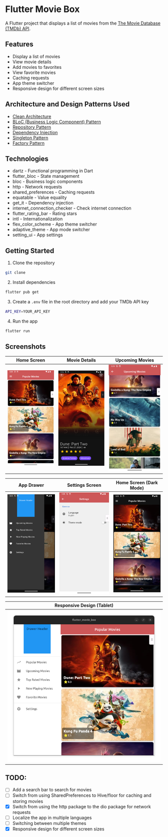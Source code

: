 # Flutter Movie Box

A Flutter project that displays a list of movies from the [The Movie Database (TMDb) API](https://www.themoviedb.org/documentation/api).


## Features
- Display a list of movies
- View movie details
- Add movies to favorites
- View favorite movies
- Caching requests
- App theme switcher
- Responsive design for different screen sizes

## Architecture and Design Patterns Used
- [Clean Architecture](https://blog.cleancoder.com/uncle-bob/2012/08/13/the-clean-architecture.html)
- [BLoC (Business Logic Component) Pattern](https://www.flutterclutter.dev/flutter/basics/what-is-the-bloc-pattern/2021/2084/)
- [Repository Pattern](https://medium.com/@pererikbergman/repository-design-pattern-e28c0f3e4a30)
- [Dependency Injection](https://www.jamesshore.com/v2/blog/2006/dependency-injection-demystified)
- [Singleton Pattern](https://refactoring.guru/design-patterns/singleton)
- [Factory Pattern](https://refactoring.guru/design-patterns/factory-method)

## Technologies
- dartz - Functional programming in Dart
- flutter_bloc - State management
- bloc - Business logic components
- http - Network requests
- shared_preferences - Caching requests
- equatable - Value equality
- get_it - Dependency injection
- internet_connection_checker - Check internet connection
- flutter_rating_bar - Rating stars
- intl - Internationalization
- flex_color_scheme - App theme switcher
- adaptive_theme - App mode switcher
- setting_ui - App settings

## Getting Started
1. Clone the repository
```bash
git clone
```
2. Install dependencies
```bash
flutter pub get
```
3. Create a `.env` file in the root directory and add your TMDb API key
```bash
API_KEY=YOUR_API_KEY
```
4. Run the app
```bash
flutter run
```

## Screenshots
<!-- app_drawer.png             home_screen.png    settings_screen.png
home_screen_dark_mode.png  movie_details.png  upcoming_movies.png
 -->
| Home Screen | Movie Details | Upcoming Movies |
|:-----------:|:-------------:|:---------------:|
| ![Home Screen](screenshots/home_screen.png) | ![Movie Details](screenshots/movie_details.png) | ![Upcoming Movies](screenshots/upcoming_movies.png) |

| App Drawer | Settings Screen | Home Screen (Dark Mode) |
|:----------:|:---------------:|:-----------------------:|
| ![App Drawer](screenshots/app_drawer.png) | ![Settings Screen](screenshots/settings_screen.png) | ![Home Screen (Dark Mode)](screenshots/home_screen_dark_mode.png) |
<!-- responsive_tablet.png -->
| Responsive Design (Tablet) |
|:--------------------------:|
| ![Responsive Design (Tablet)](screenshots/responsive_tablet.png) |


## TODO:
- [ ] Add a search bar to search for movies
- [ ] Switch from using SharedPreferences to Hive/floor for caching and storing movies
- [x] Switch from using the http package to the dio package for network requests
- [ ] Localize the app in multiple languages
- [ ] Switching between multiple themes
- [x] Responsive design for different screen sizes 